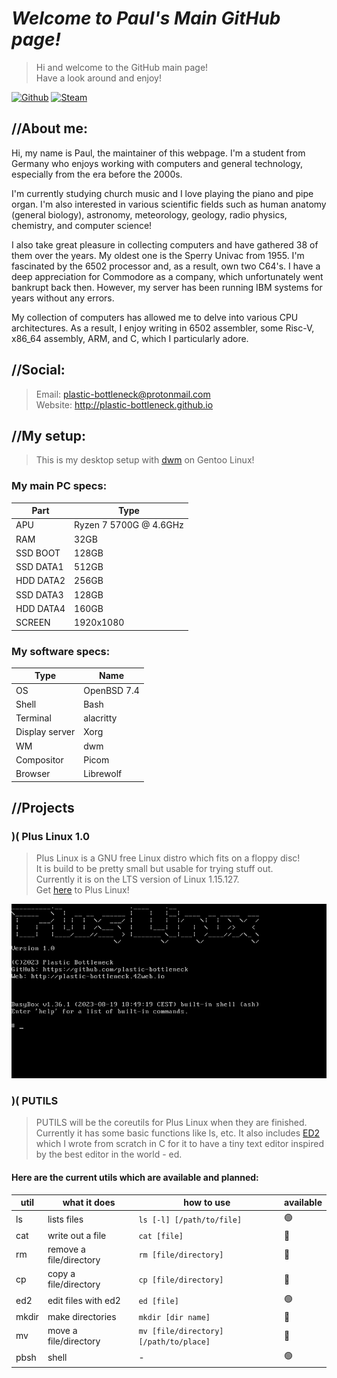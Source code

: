 # _Welcome to Paul's Main GitHub page!_

> Hi and welcome to the GitHub main page!  
> Have a look around and enjoy!  

[![Github](https://img.shields.io/badge/GitHub-100000?style=for-the-badge&logo=github&logoColor=white)](https://github.com/plastic-bottleneck)
[![Steam](https://img.shields.io/badge/Steam-000000?style=for-the-badge&logo=steam&logoColor=white)](https://steamcommunity.com/id/paul_2612)  

## //About me:

Hi, 
my name is Paul, the maintainer of this webpage.
I'm a student from Germany who enjoys working with computers and general 
technology, especially from the era before the 2000s.

I'm currently studying church music and I love playing the piano and pipe organ. 
I'm also interested in various scientific fields such as human anatomy 
(general biology), astronomy, meteorology, geology, radio physics, chemistry, 
and computer science!

I also take great pleasure in collecting computers and have gathered 38 of them 
over the years. My oldest one is the Sperry Univac from 1955. 
I'm fascinated by the 6502 processor and, as a result, own two C64's. 
I have a deep appreciation for Commodore as a company, which unfortunately went 
bankrupt back then. However, my server has been running IBM systems 
for years without any errors.

My collection of computers has allowed me to delve into 
various CPU architectures. 
As a result, I enjoy writing in 6502 assembler, some Risc-V, 
x86_64 assembly, ARM, and C, which I particularly adore.

## //Social:
> Email: plastic-bottleneck@protonmail.com  
> Website: http://plastic-bottleneck.github.io 

## //My setup:

> This is my desktop setup with [dwm](https://github.com/plastic-bottleneck/dwm-rice) on Gentoo Linux!

### My main PC specs:

|Part|Type|
|---|---|
|APU|Ryzen 7 5700G @ 4.6GHz|
|RAM|32GB|
|SSD BOOT|128GB|
|SSD DATA1|512GB|
|HDD DATA2|256GB|
|SSD DATA3|128GB|
|HDD DATA4|160GB|
|SCREEN|1920x1080|

### My software specs:

|Type|Name|
|---|---|
|OS|OpenBSD 7.4|
|Shell|Bash|
|Terminal|alacritty|
|Display server|Xorg|
|WM|dwm|
|Compositor|Picom|
|Browser|Librewolf|

## //Projects 

### )( Plus Linux 1.0

> Plus Linux is a GNU free Linux distro which fits on a floppy disc!  
> It is build to be pretty small but usable for trying stuff out.  
> Currently it is on the LTS version of Linux 1.15.127.  
> Get [here](https://github.com/plastic-bottleneck/Plus-Linux) to Plus Linux!  

![plus](https://github.com/plastic-bottleneck/Plus-Linux/blob/main/src/Plus-Linux.png)

### )( PUTILS

> PUTILS will be the coreutils for Plus Linux when they are finished.
> Currently it has some basic functions like ls, etc.
> It also includes [ED2](https://github.com/plastic-bottleneck/ed2) which I wrote from scratch in C for it to have a tiny text editor inspired by the best editor in the world - ed.

#### Here are the current utils which are available and planned: 

|util|what it does|how to use|available|
|---|---|---|---|
|ls|lists files|`ls [-l] [/path/to/file]`|🟢|
|cat|write out a file|`cat [file]`|🔴|
|rm|remove a file/directory|`rm [file/directory]`|🔴|
|cp|copy a file/directory|`cp [file/directory]`|🔴|
|ed2|edit files with ed2|`ed [file]`|🟢|
|mkdir|make directories|`mkdir [dir name]`|🔴|
|mv|move a file/directory|`mv [file/directory] [/path/to/place]`|🔴|
|pbsh|shell|-|🟢|
